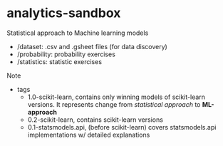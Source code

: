 # analytics-sandbox

Statistical approach to Machine learning models

- /dataset: .csv and .gsheet files (for data discovery)
- /probability: probability exercises
- /statistics: statistic exercises



Note
- tags
    - 1.0-scikit-learn, contains only winning models of scikit-learn versions. It represents change from _statistical approach_ to **ML-approach**
    - 0.2-scikit-learn, contains scikit-learn versions
    - 0.1-statsmodels.api, (before scikit-learn) covers statsmodels.api implementations w/ detailed explanations